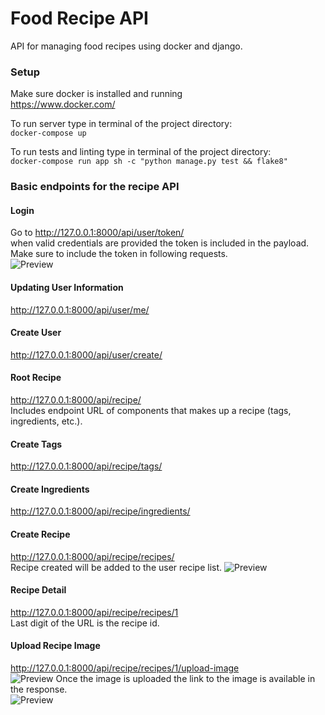# Food Recipe API
API for managing food recipes using docker and django.

### Setup
Make sure docker is installed and running\
  https://www.docker.com/

To run server type in terminal of the project directory:\
  `docker-compose up`

To run tests and linting type in terminal of the project directory:\
  `docker-compose run app sh -c "python manage.py test && flake8"`

### Basic endpoints for the recipe API

  #### Login
  Go to http://127.0.0.1:8000/api/user/token/ \
  when valid credentials are provided the token is included in the payload.\
  Make sure to include the token in following requests.\
  ![Preview](https://i.imgur.com/MJJKivG.png)

  #### Updating User Information 
  http://127.0.0.1:8000/api/user/me/

  #### Create User
  http://127.0.0.1:8000/api/user/create/

  #### Root Recipe
  http://127.0.0.1:8000/api/recipe/ \
  Includes endpoint URL of components that makes up a recipe (tags, ingredients, etc.).
  
  #### Create Tags
  http://127.0.0.1:8000/api/recipe/tags/
  
  #### Create Ingredients
  http://127.0.0.1:8000/api/recipe/ingredients/
  
  #### Create Recipe
  http://127.0.0.1:8000/api/recipe/recipes/ \
  Recipe created will be added to the user recipe list.
  ![Preview](https://i.imgur.com/5KCBMyn.png)

  #### Recipe Detail
  http://127.0.0.1:8000/api/recipe/recipes/1 \
  Last digit of the URL is the recipe id.
 
  #### Upload Recipe Image
  http://127.0.0.1:8000/api/recipe/recipes/1/upload-image \
  ![Preview](https://i.imgur.com/PAASl1T.png)
  Once the image is uploaded the link to the image is available in the response.\
  ![Preview](https://i.imgur.com/abFDrD0.png)
  

